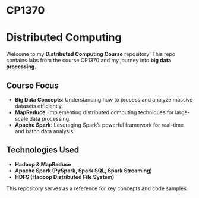 # CP1370
# **Distributed Computing**

Welcome to my **Distributed Computing Course** repository! This repo contains labs from the course CP1370 and my journey into **big data processing**.

## **Course Focus**
- **Big Data Concepts**: Understanding how to process and analyze massive datasets efficiently.  
- **MapReduce**: Implementing distributed computing techniques for large-scale data processing.  
- **Apache Spark**: Leveraging Spark’s powerful framework for real-time and batch data analysis.  

## **Technologies Used**
- **Hadoop & MapReduce**  
- **Apache Spark (PySpark, Spark SQL, Spark Streaming)**  
- **HDFS (Hadoop Distributed File System)**  

This repository serves as a reference for key concepts and code samples.
